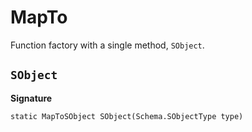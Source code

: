 # MapTo

Function factory with a single method, `SObject`.

## `SObject`

**Signature**
```
static MapToSObject SObject(Schema.SObjectType type) 
```
